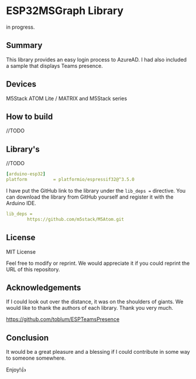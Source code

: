 # ESP32MSGraph Library

in progress.
## Summary

This library provides an easy login process to AzureAD. I had also included a sample that displays Teams presence.
## Devices

M5Stack ATOM Lite / MATRIX and M5Stack series

## How to build

//TODO

## Library's

//TODO

```yaml
[arduino-esp32]
platform          = platformio/espressif32@^3.5.0
```

I have put the GitHub link to the library under the `lib_deps =` directive. You can download the library from GitHub yourself and register it with the Arduino IDE.

```yaml
lib_deps =
        https://github.com/m5stack/M5Atom.git
```

## License

MIT License

Feel free to modify or reprint. We would appreciate it if you could reprint the URL of this repository.

## Acknowledgements

If I could look out over the distance, it was on the shoulders of giants.
We would like to thank the authors of each library. Thank you very much.

https://github.com/toblum/ESPTeamsPresence

## Conclusion

It would be a great pleasure and a blessing if I could contribute in some way to someone somewhere.

Enjoy!👍
